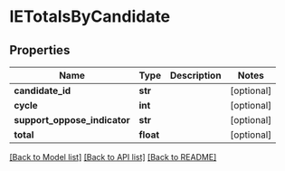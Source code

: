 # IETotalsByCandidate

## Properties
Name | Type | Description | Notes
------------ | ------------- | ------------- | -------------
**candidate_id** | **str** |  | [optional] 
**cycle** | **int** |  | [optional] 
**support_oppose_indicator** | **str** |  | [optional] 
**total** | **float** |  | [optional] 

[[Back to Model list]](../README.md#documentation-for-models) [[Back to API list]](../README.md#documentation-for-api-endpoints) [[Back to README]](../README.md)


